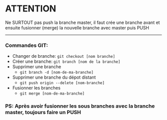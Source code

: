 
# ATTENTION

Ne SURTOUT pas push la branche master, il faut crée une branche avant et ensuite fusionner (merge) la nouvelle branche avec master puis PUSH

---
### Commandes GIT:


- Changer de branche:
		`git checkout [nom branche]`
- Créer une branche:
		`git branch [nom de la branche]`
- Supprimer une branche
	-    `git branch -d [nom-de-ma-branche]`
- Supprimer une branche du dépot distant 
	-  `git push origin --delete [nom-branche]`
- Fusionner les branches
	-  `git merge [nom-de-ma-branche]`

### **PS: Après avoir fusionner les sous branches avec la branche master, toujours faire un PUSH**

